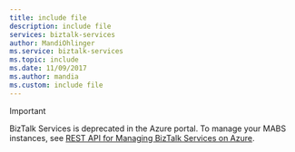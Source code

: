 ```yaml
---
title: include file 
description: include file 
services: biztalk-services
author: MandiOhlinger
ms.service: biztalk-services
ms.topic: include 
ms.date: 11/09/2017
ms.author: mandia
ms.custom: include file
---
```


> [!IMPORTANT]
> BizTalk Services is deprecated in the Azure portal. 
> To manage your MABS instances, see 
> [REST API for Managing BizTalk Services on Azure](https://msdn.microsoft.com/library/azure/dn232347.aspx).